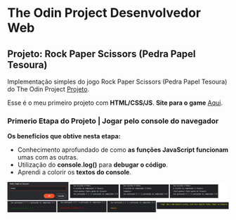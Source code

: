 # The Odin Project Desenvolvedor Web
## Projeto: Rock Paper Scissors (Pedra Papel Tesoura)
Implementação simples do jogo Rock Paper Scissors (Pedra Papel Tesoura) do The Odin Project [Projeto](https://www.theodinproject.com/paths/foundations/courses/foundations/lessons/rock-paper-scissors).

Esse é o meu primeiro projeto com **HTML/CSS/JS**. **Site para o game** [Aqui](https://mooniidev.github.io/rock-paper-scissors-game/).
### Primerio Etapa do Projeto | Jogar pelo console do navegador
**Os benefícios que obtive nesta etapa:**

* Conhecimento aprofundado de como **as funções JavaScript funcionam** umas com as outras.
* Utilização do **console.log()** para **debugar o código**.
* Aprendi a colorir os **textos do console**.

![Jogo no console](./images/jogo-no-console.png)
